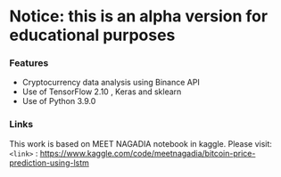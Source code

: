 # Notice: this is an alpha version for educational purposes

### Features

- Cryptocurrency data analysis using Binance API
- Use of TensorFlow 2.10 , Keras and sklearn
- Use of Python 3.9.0

### Links
This work is based on MEET NAGADIA notebook in kaggle. Please visit:
`<link>` : <https://www.kaggle.com/code/meetnagadia/bitcoin-price-prediction-using-lstm>
